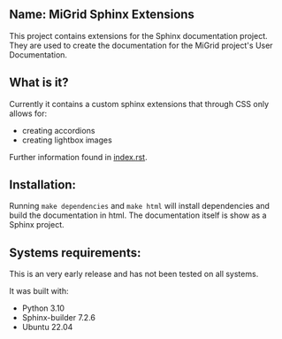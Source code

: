 Name: MiGrid Sphinx Extensions
------------------------------


This project contains extensions for the Sphinx documentation project.
They are used to create the documentation for the MiGrid project's User Documentation.

What is it?
-----------
Currently it contains a custom sphinx extensions that through CSS only allows for:

* creating accordions
* creating lightbox images

Further information found in [index.rst](source/index.rst).

Installation:
-------------
Running `make dependencies` and `make html` will install dependencies and build the documentation in html.
The documentation  itself is show as a Sphinx project.

Systems requirements:
-------------------
This is an very early release and has not been tested on all systems.

It was built with:
* Python 3.10
* Sphinx-builder 7.2.6 
* Ubuntu 22.04
